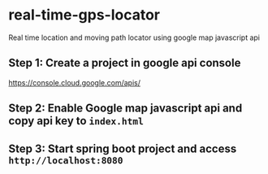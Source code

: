 # real-time-gps-locator
Real time location and moving path locator using google map javascript api

## Step 1: Create a project in google api console
https://console.cloud.google.com/apis/

## Step 2: Enable Google map javascript api and copy api key to `index.html`

## Step 3: Start spring boot project and access `http://localhost:8080`